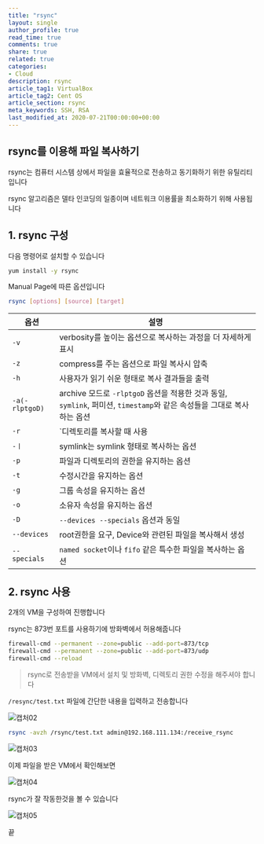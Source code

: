 ```yaml
---
title: "rsync"
layout: single
author_profile: true
read_time: true
comments: true
share: true
related: true
categories:
- Cloud
description: rsync
article_tag1: VirtualBox
article_tag2: Cent OS
article_section: rsync
meta_keywords: SSH, RSA
last_modified_at: 2020-07-21T00:00:00+00:00
---
```

## rsync를 이용해 파일 복사하기

rsync는 컴퓨터 시스템 상에서 파일을 효율적으로 전송하고 동기화하기 위한 유틸리티입니다

rsync 알고리즘은 델타 인코딩의 일종이며 네트워크 이용률을 최소화하기 위해 사용됩니다

## 1. rsync 구성

다음 명령어로 설치할 수 있습니다

~~~bash
yum install -y rsync
~~~

Manual Page에 따른 옵션입니다

~~~bash
rsync [options] [source] [target]
~~~


|옵션|설명|
|---|---|
|`-v`|verbosity를 높이는 옵션으로 복사하는 과정을 더 자세하게 표시|
|`-z`|compress를 주는 옵션으로 파일 복사시 압축|
|`-h`|사용자가 읽기 쉬운 형태로 복사 결과들을 출력|
|`-a(-rlptgoD)`|archive 모드로 `-rlptgoD` 옵션을 적용한 것과 동일, `symlink`, 퍼미션, `timestamp`와 같은 속성들을 그대로 복사하는 옵션|
|`-r`|`디렉토리를 복사할 때 사용|
|`-ㅣ`|symlink는 symlink 형태로 복사하는 옵션|
|`-p`|파일과 디렉토리의 권한을 유지하는 옵션|
|`-t`|수정시간을 유지하는 옵션|
|`-g`|그룹 속성을 유지하는 옵션|
|`-o`|소유자 속성을 유지하는 옵션|
|`-D`|`--devices --specials` 옵션과 동일|
|`--devices`|root권한을 요구, Device와 관련된 파일을 복사해서 생성|
|`--specials`|`named socket`이나 `fifo` 같은 특수한 파일을 복사하는 옵션|


## 2. rsync 사용

2개의 VM을 구성하여 진행합니다

rsync는 873번 포트를 사용하기에 방화벽에서 허용해줍니다

~~~bash
firewall-cmd --permanent --zone=public --add-port=873/tcp
firewall-cmd --permanent --zone=public --add-port=873/udp
firewall-cmd --reload
~~~

> rsync로 전송받을 VM에서 설치 및 방화벽, 디렉토리 권한 수정을 해주셔야 합니다

`/resync/test.txt` 파일에 간단한 내용을 입력하고 전송합니다

![캡처02](https://user-images.githubusercontent.com/51220344/88004144-5f46a700-cb41-11ea-984b-7d6ab598bf67.PNG)

~~~bash
rsync -avzh /rsync/test.txt admin@192.168.111.134:/receive_rsync
~~~

![캡처03](https://user-images.githubusercontent.com/51220344/88004252-9d43cb00-cb41-11ea-81b7-47580d326944.PNG)

이제 파일을 받은 VM에서 확인해보면

![캡처04](https://user-images.githubusercontent.com/51220344/88004286-ae8cd780-cb41-11ea-851a-b3777c1880c2.PNG)

rsync가 잘 작동한것을 볼 수 있습니다

![캡처05](https://user-images.githubusercontent.com/51220344/88004396-eac03800-cb41-11ea-8265-c104adbb54be.PNG)

끝